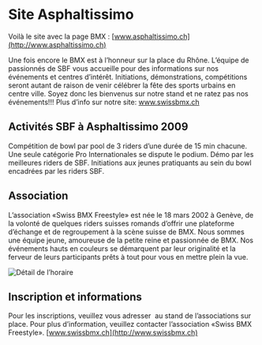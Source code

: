 # Site Asphaltissimo

<!-- Stéphane Bachmann -->

Voilà le site avec la page BMX : [www.asphaltissimo.ch](http://www.asphaltissimo.ch)

Une fois encore le BMX est à l’honneur sur la place du Rhône. L’équipe de passionnés de SBF vous accueille pour des informations sur nos événements et centres d’intérêt. Initiations, démonstrations, compétitions seront autant de raison de venir célébrer la fête des sports urbains en centre ville. Soyez donc les bienvenus sur notre stand et ne ratez pas nos événements!!! Plus d’info sur notre site: www.swissbmx.ch 

## Activités SBF à Asphaltissimo 2009

Compétition de bowl par pool de 3 riders d’une durée de 15 min chacune. Une seule catégorie Pro Internationales se dispute le podium. Démo par les meilleures riders de SBF. Initiations aux jeunes pratiquants au sein du bowl encadrées par les riders SBF. 

## Association

L’association «Swiss BMX Freestyle» est née le 18 mars 2002 à Genève, de la volonté de quelques riders suisses romands d’offrir une plateforme d’échange et de regroupement à la scène suisse de BMX. Nous sommes une équipe jeune, amoureuse de la petite reine et passionnée de BMX. Nos événements hauts en couleurs se démarquent par leur originalité et la ferveur de leurs participants prêts à tout pour vous en mettre plein la vue. 

![Détail de l’horaire](http://www.asphaltissimo.ch/site/imagesGallerie/programme/FT_BMX.jpg)

## Inscription et informations

Pour les inscriptions, veuillez vous adresser  au stand de l’associations sur place. Pour plus d’information, veuillez contacter l’association «Swiss BMX Freestyle». [www.swissbmx.ch](http://www.swissbmx.ch)
